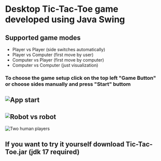 #  Desktop Tic-Tac-Toe game developed using Java Swing
##  Supported game modes
* Player vs Player (side switches automatically)
* Player vs Computer (first move by user)
* Computer vs Player (first move by computer)
* Computer vs Computer (just visualization)
###  To choose the game setup click on the top left "Game Button" or choose sides manually and press "Start" buttom
<image
  src="images/tic1.jpg"
  alt="App start"
  caption="Initial game setup">
  ---
<image
  src="images/tic2.jpg"
  alt="Robot vs robot"
  caption="Random robot vs robot game">
  ---
<image
  src="images/tic3.jpg"
  alt="Two human players"
  caption="Two human players illustration">
## If you want to try it yourself download Tic-Tac-Toe.jar (jdk 17 required)
